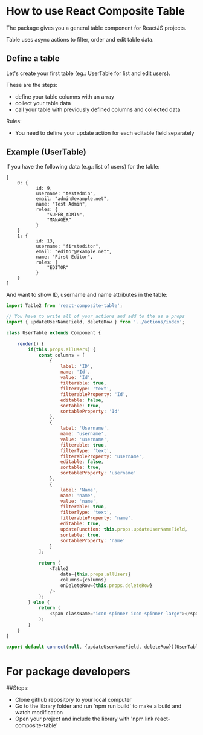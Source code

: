 # How to use React Composite Table

The package gives you a general table component for ReactJS projects.

Table uses async actions to filter, order and edit table data.

## Define a table

Let's create your first table (eg.: UserTable for list and edit users).

These are the steps:
- define your table columns with an array
- collect your table data
- call your table with previously defined columns and collected data

Rules:
- You need to define your update action for each editable field separately

## Example (UserTable)

If you have the following data (e.g.: list of users) for the table:

```
[
    0: {
           id: 9,
           username: "testadmin",
           email: "admin@example.net",
           name: "Test Admin",
           roles: {
               "SUPER_ADMIN",
               "MANAGER"
           }
    }
    1: {
           id: 13,
           username: "firsteditor",
           email: "editor@example.net",
           name: "First Editor",
           roles: {
               "EDITOR"
           }
    }
]

```

And want to show ID, username and name attributes in the table:

```javascript
import Table2 from 'react-composite-table';

// You have to write all of your actions and add to the as a props
import { updateUserNameField, deleteRow } from '../actions/index';

class UserTable extends Component {

    render() {
        if(this.props.allUsers) {
            const columns = [
                {
                    label: 'ID',
                    name: 'Id',
                    value: 'Id',
                    filterable: true,
                    filterType: 'text',
                    filterableProperty: 'Id',
                    editable: false,
                    sortable: true,
                    sortableProperty: 'Id'
                },
                {
                    label: 'Username',
                    name: 'username',
                    value: 'username',
                    filterable: true,
                    filterType: 'text',
                    filterableProperty: 'username',
                    editable: false,
                    sortable: true,
                    sortableProperty: 'username'
                },
                {
                    label: 'Name',
                    name: 'name',
                    value: 'name',
                    filterable: true,
                    filterType: 'text',
                    filterableProperty: 'name',
                    editable: true,
                    updateFunction: this.props.updateUserNameField,
                    sortable: true,
                    sortableProperty: 'name'
                }
            ];
            
            return (
                <Table2
                    data={this.props.allUsers}
                    columns={columns}
                    onDeleteRow={this.props.deleteRow}
                />
            );
        } else {
            return (
                <span className="icon-spinner icon-spinner-large"></span>
            );
        }
    }
}

export default connect(null, {updateUserNameField, deleteRow})(UserTable);
```

# For package developers

##Steps:
- Clone github repository to your local computer
- Go to the library folder and run 'npm run build' to make a build and watch modification
- Open your project and include the library with 'npm link react-composite-table' 